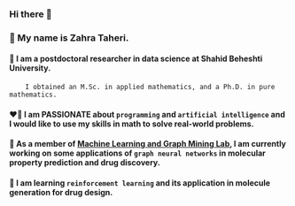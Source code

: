 
### Hi there 👋 

### 	:slightly_smiling_face: My name is Zahra Taheri.

#### 🌱 I am a postdoctoral researcher in data science at Shahid Beheshti University.    
     
        I obtained an M.Sc. in applied mathematics, and a Ph.D. in pure mathematics. 
    
#### :heart_on_fire: I am PASSIONATE about `programming` and `artificial intelligence` and I would like to use my skills in math to solve real-world problems. 

#### 🔭 As a member of [Machine Learning and Graph Mining Lab](https://gmlg.github.io/), I am currently working on some applications of `graph neural networks` in molecular property prediction and drug discovery.

#### :open_book: I am learning `reinforcement learning` and its application in molecule generation for drug design.
